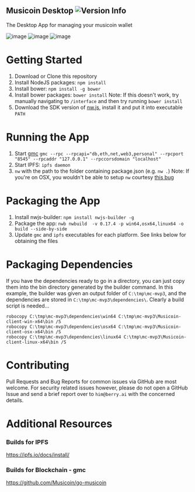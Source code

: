 Musicoin Desktop ![Version Info](https://img.shields.io/badge/version-0.50-green.svg)
---------------------
The Desktop App for managing your musicoin wallet

![image](https://github.com/Musicoin/desktop/blob/master/images/1.png)
![image](https://github.com/Musicoin/desktop/blob/master/images/2.png)
![image](https://github.com/Musicoin/desktop/blob/master/images/3.png)

# Getting Started
1.  Download or Clone this repository
2.  Install NodeJS packages:  `npm install`
3.  Install bower: `npm install -g bower`
4.  Install bower packages:  `bower install`
    Note: If this doesn't work, try manually navigating to `/interface` and then try running `bower install`
5.  Download the SDK version of [nw.js](http://nwjs.io/), install it and put it into executable `PATH`

# Running the App
1.  Start [gmc](https://github.com/Musicoin/go-musicoin) `gmc --rpc --rpcapi="db,eth,net,web3,personal" --rpcport "8545" --rpcaddr "127.0.0.1" --rpccorsdomain "localhost"`
2.  Start IPFS: `ipfs daemon`
3.  `nw` with the path to the folder containing package.json (e.g. `nw .`)
    Note: If you're on OSX, you wouldn't be able to setup `nw` courtesy [this bug](https://github.com/nwjs/npm-installer/issues/56)

# Packaging the App
1.  Install nwjs-builder: `npm install nwjs-builder -g`
2.  Package the app: `nwb nwbuild  -v 0.17.4 -p win64,osx64,linux64 -o build --side-by-side`
3.  Update `gmc` and `ipfs` executables for each platform.  See links below for obtaining the files

# Packaging Dependencies
If you have the dependencies ready to go in a directory, you can just copy them into the bin directory
generated by the builder command. In this example, the builder was given an output folder of `C:\tmp\mc-mvp3`,
and the dependencies are stored in `C:\tmp\mc-mvp3\dependencies\`.
Clearly a build script is needed...
```
robocopy C:\tmp\mc-mvp3\dependencies\win64 C:\tmp\mc-mvp3\Musicoin-client-win-x64\bin /S
robocopy C:\tmp\mc-mvp3\dependencies\osx64 C:\tmp\mc-mvp3\Musicoin-client-osx-x64\bin /S
robocopy C:\tmp\mc-mvp3\dependencies\linux64 C:\tmp\mc-mvp3\Musicoin-client-linux-x64\bin /S
```

# Contributing
Pull Requests and Bug Reports for common issues via GitHub are most welcome. For security related issues however, please do not open a GitHub Issue and send a brief report over to `him@berry.ai` with the concerned details.

# Additional Resources

### Builds for IPFS
https://ipfs.io/docs/install/

### Builds for Blockchain - gmc
https://github.com/Musicoin/go-musicoin
